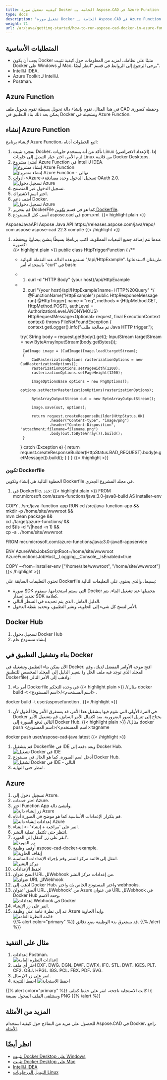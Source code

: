 ```yaml
---
title: كيفية تشغيل صورة Docker الخاصة بـ Aspose.CAD في Azure Function
type: docs
description: "تشغيل صورة Docker الخاصة بـ Aspose.CAD في Azure Function."
weight: 71
url: /ar/java/getting-started/how-to-run-aspose-cad-docker-in-azure-function/
---
```


## المتطلبات الأساسية
- يجب أن يكون Docker مثبتًا على نظامك. لمزيد من المعلومات حول كيفية تثبيت Docker على Windows أو Mac، يرجى الرجوع إلى الروابط في قسم "انظر أيضًا".
- IntelliJ IDEA.
- Azure Toolkit لـ IntelliJ.
- Postman.

## Azure Function

في هذا المثال، تقوم بإنشاء دالة تحويل بسيطة تقوم بتحويل ملف CAD وحفظه كصورة. يمكن بعد ذلك بناء التطبيق في Docker وتشغيله في Azure Function.

## إنشاء Azure Function

لإنشاء برنامج Azure Function، اتبع الخطوات أدناه:
1. بمجرد تثبيت Docker، تأكد من أنه يستخدم حاويات Linux (الإعداد الافتراضي). إذا لزم الأمر، اختر خيار التبديل إلى حاويات Linux من قائمة Docker Desktops.
1. أنشئ مشروع Azure Function في IntelliJ IDEA.<br>
![إنشاء مشروع Azure Function](/cad/_assets/java/java-azure/create-function-ide-1.png)<br>
![إنشاء مشروع Azure Function - نهائي](/cad/_assets/java/java-azure/create-function-ide-2.png)<br>
1. أدوات->Azure->تسجيل الدخول وحدد مصادقة OAuth 2.0.<br>
![تسجيل دخول Azure](/cad/_assets/java/java-azure/sign-in-azure.png)<br>
1. تسجيل الدخول عبر المتصفح.
1. اختر اسم الاشتراك.
1. أضف دعم Docker.<br>
![تسجيل دخول Azure](/cad/_assets/java/java-azure/add-docker-support.png)<br>
1. قم بتحرير DockerFile كما هو في قسم <a href="#configuring-a-dockerfile">تكوين Dockerfile</a>.
1. أضف كتل للمستودع aspose.cad في pom.xml.
{{< highlight plain >}}
<repositories>
    <repository>
		<id>AsposeJavaAPI</id>
        <name>Aspose Java API</name>
        <url>https://releases.aspose.com/java/repo/</url>
    </repository>
</repositories>


<dependencies>
 <dependency>
    <groupId>com.aspose</groupId>
    <artifactId>aspose-cad</artifactId>
    <version>22.3</version>
    <scope>compile</scope>
  </dependency>
</dependencies>
{{< /highlight >}}

1. عندما تتم إضافة جميع التبعيات المطلوبة، اكتب برنامجًا بسيطًا ينشئ بيضاويًا ويحفظه كصورة:<br>
{{< highlight plain >}}
public class HttpTriggerFunction {
    /**
     * تستمع هذه الدالة عند النقطة النهائية "/api/HttpExample". طريقتان لاستدعائها باستخدام أمر "curl" في bash:
     * 1. curl -d "HTTP Body" {your host}/api/HttpExample
     * 2. curl "{your host}/api/HttpExample?name=HTTP%20Query"
     */
    @FunctionName("HttpExample")
    public HttpResponseMessage run(
            @HttpTrigger(
                name = "req",
                methods = {HttpMethod.GET, HttpMethod.POST},
                authLevel = AuthorizationLevel.ANONYMOUS)
                HttpRequestMessage<Optional<String>> request,
            final ExecutionContext context) throws FileNotFoundException {
        context.getLogger().info("تم معالجة طلب Java HTTP trigger.");

        try{
            String body = request.getBody().get();
            InputStream targetStream = new ByteArrayInputStream(body.getBytes());

            CadImage image = (CadImage)Image.load(targetStream);
            {
                CadRasterizationOptions rasterizationOptions = new CadRasterizationOptions();
                rasterizationOptions.setPageWidth(1200);
                rasterizationOptions.setPageHeight(1200);

                ImageOptionsBase options = new PngOptions();
                options.setVectorRasterizationOptions(rasterizationOptions);

                ByteArrayOutputStream out = new ByteArrayOutputStream();

                image.save(out, options);

                return request.createResponseBuilder(HttpStatus.OK)
                        .header("Content-type", "image/png")
                        .header("Content-Disposition", "attachment;filename=filename.png")
                        .body(out.toByteArray()).build();
            }
        }
        catch (Exception e)
		{
            return request.createResponseBuilder(HttpStatus.BAD_REQUEST).body(e.getMessage()).build();
        }
    }
}
{{< /highlight >}}

### تكوين Dockerfile

 الخطوة التالية هي إنشاء وتكوين Dockerfile في مجلد المشروع الجذري.

1. في Dockerfile، حدد:
{{< highlight plain >}}
FROM mcr.microsoft.com/azure-functions/java:3.0-java8-build AS installer-env

COPY . /src/java-function-app
RUN cd /src/java-function-app && \
    mkdir -p /home/site/wwwroot && \
    mvn clean package && \
    cd ./target/azure-functions/ && \
    cd $(ls -d */|head -n 1) && \
    cp -a . /home/site/wwwroot

FROM mcr.microsoft.com/azure-functions/java:3.0-java8-appservice

ENV AzureWebJobsScriptRoot=/home/site/wwwroot \
    AzureFunctionsJobHost__Logging__Console__IsEnabled=true

COPY --from=installer-env ["/home/site/wwwroot", "/home/site/wwwroot"]
{{< /highlight >}}

 تحتوي التعليمات السابقة على Dockerfile بسيط، والذي يحتوي على التعليمات التالية:

- صورة SDK التي سيتم استخدامها. سيقوم Docker بتحميلها عند تشغيل البناء. يتم تحديد إصدار SDK كعلامة.
- الدليل العامل، الذي يتم تحديده في السطر التالي.
- الأمر لنسخ كل شيء إلى الحاوية، ونشر التطبيق، وتحديد نقطة الدخول.

## Docker Hub
1. تسجيل دخول Docker Hub
1. إنشاء مستودع عام

## بناء وتشغيل التطبيق في Docker
 
 الآن يمكن بناء التطبيق وتشغيله في Docker. افتح موجه الأوامر المفضل لديك، وقم بتغيير الدليل إلى المجلد المخصص للتطبيق (المجلد الذي توجد فيه ملف الحل و Dockerfile) واذهب إلى الأمر التالي:


1. أمر بناء Dockerfile في وحدة التحكم
{{< highlight plain >}}
//مثال
docker build -t <اسم المستخدم>/<اسم المستودع> .

docker build -t user/asposefunction .
{{< /highlight >}}
 
1. في المرة الأولى التي تقوم فيها بتشغيل هذا الأمر، قد يستغرق الأمر وقتًا أطول لأن Docker يحتاج إلى تنزيل الصور الضرورية. بعد اكتمال الأمر السابق، قم بتشغيل الأمر التالي لدفع الصورة إلى Docker Hub.
{{< highlight plain >}}
//مثال
docker push <اسم المستخدم>/<اسم المستودع>:tagname

docker push user/aspose-cad-java:latest
{{< /highlight >}}

1. قم بتشغيل Dockerfile في IDE وبعد دفعه إلى Docker Hub.<br>
![تشغيل Docker في IDE](/cad/_assets/java/java-azure/docker-run-in-ide.png)<br>
1. أدخل اسم الصورة، كما هو الحال في مستودع Docker Hub.<br>
![تشغيل Docker في IDE - التالي](/cad/_assets/java/java-azure/docker-run-in-ide-1.png)<br>
1. انتظر حتى النهاية.

## Azure

1. تسجيل دخول إلى Azure.
1. اختر خدمات Azure.
1. اختر Function App وأنشئ دالة.<br>
![زر إنشاء دالة Azure](/cad/_assets/java/java-azure/create-function-azure.png)<br>
1. قم بتكرار الإعدادات الأساسية كما هو موضح في الصورة أدناه.<br>
![إعدادات إنشاء دالة Azure](/cad/_assets/java/java-azure/create-function-settings.png)<br>
1. انقر على 'مراجعة + إنشاء' -> إنشاء.
1. انتظر حتى تكتمل عملية النشر.
1. انقر على زر 'انتقل إلى المورد'.<br>
![زر المورد](/cad/_assets/java/java-azure/go-to-resource.png)<br>
1. أوقف وظيفة aspose-cad-docker-example.<br>
![إيقاف الحاوية](/cad/_assets/java/java-azure/stop-container.png)<br>
1. انتقل إلى قائمة مركز النشر وقم بإجراء الإعدادات المناسبة.<br>
![مركز النشر](/cad/_assets/java/java-azure/deployment-center.png)<br>
1. احفظ الإعدادات
1. انسخ عنوان URL للWebhook من إعدادات مركز النشر.<br>
![عنوان URL للWebhook](/cad/_assets/java/java-azure/webhook-url.png)<br>
1. اذهب إلى Docker Hub، واختر المستودع الخاص بك واختر webhooks.
1. ألصق 'عنوان URL للWebhook' من Azure في عنوان URL للWebhook في Docker Hub وحدد الاسم.<br>
![إعدادات Webhook في Docker](/cad/_assets/java/java-azure/webhook.png)<br>
1. انقر على زر الإنشاء.
1. عد إلى نظرة عامة على وظيفة Azure وابدأ الحاوية.<br>
![قائمة النظرة العامة](/cad/_assets/java/java-azure/overview.png)<br>
{{% alert color="primary" %}} 
قد يستغرق بدء الوظيفة بضع دقائق.
{{% /alert %}}

## مثال على التنفيذ

1. إعدادات Postman.<br>
![إعدادات النظرة العامة](/cad/_assets/java/java-azure/postman-settings.png)<br>
1. اختر أي ملف DXF، DWG، DGN، DWF، DWFX، IFC، STL، DWT، IGES، PLT، CF2، OBJ، HPGL، IGS، PCL، FBX، PDF، SVG.
1. انقر على زر الإرسال.
1. احفظ النتيجة
![احفظ الاستجابة](/cad/_assets/java/java-azure/response-postman.png)<br>

{{% alert color="primary" %}} 
إذا كانت الاستجابة ناجحة، انقر على حفظ كملف وستتلقى الملف المحول بصيغة PNG
{{% /alert %}}

## المزيد من الأمثلة

للحصول على مزيد من النماذج حول كيفية استخدام Aspose.CAD في Docker، راجع [الأمثلة](https://github.com/aspose-cad/Aspose.CAD-Documentation).


## انظر أيضًا

- [تثبيت Docker Desktop على Windows](https://docs.docker.com/docker-for-windows/install/)
- [تثبيت Docker Desktop على Mac](https://docs.docker.com/docker-for-mac/install/)
- [IntelliJ IDEA](https://www.jetbrains.com/idea/)
- [التبديل إلى حاويات Linux](https://docs.docker.com/docker-for-windows/#switch-between-windows-and-linux-containers)
